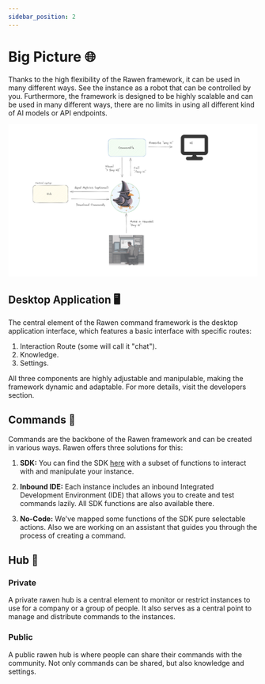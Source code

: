 ```yaml
---
sidebar_position: 2
---
```


# Big Picture 🌐

Thanks to the high flexibility of the Rawen framework, it can be used in many different ways. See the instance as a robot that can be controlled by you.
Furthermore, the framework is designed to be highly scalable and can be used in many different ways, there are no limits in using all different kind of AI models or API endpoints.



![big-picture](./big-picture.png)

## Desktop Application 🖥️

The central element of the Rawen command framework is the desktop application interface, which features a basic interface with specific routes:

1. Interaction Route (some will call it "chat").
2. Knowledge.
3. Settings.

All three components are highly adjustable and manipulable, making the framework dynamic and adaptable. For more details, visit the developers section.


## Commands 📜

Commands are the backbone of the Rawen framework and can be created in various ways. Rawen offers three solutions for this:

1. **SDK:** You can find the SDK [here](sdk-link) with a subset of functions to interact with and manipulate your instance.

2. **Inbound IDE:** Each instance includes an inbound Integrated Development Environment (IDE) that allows you to create and test commands lazily. All SDK functions are also available there.

3. **No-Code:** We've mapped some functions of the SDK pure selectable actions.
Also we are working on an assistant that guides you through the process of creating a command.

## Hub 🏢

### Private
A private rawen hub is a central element to monitor or restrict instances to use for a company or a group of people. It also serves as a central point to manage and distribute commands to the instances.

### Public
A public rawen hub is where people can share their commands with the community. 
Not only commands can be shared, but also knowledge and settings.